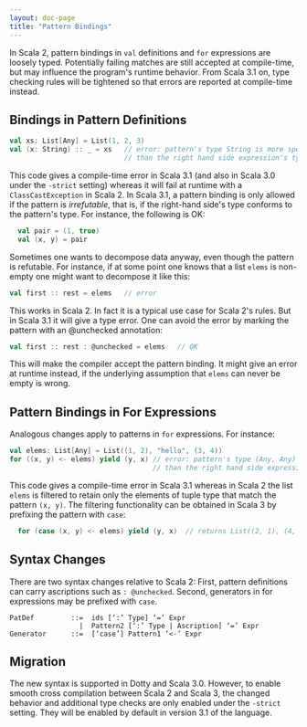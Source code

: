 ```yaml
---
layout: doc-page
title: "Pattern Bindings"
---
```


In Scala 2, pattern bindings in `val` definitions and `for` expressions are
loosely typed. Potentially failing matches are still accepted at compile-time,
but may influence the program's runtime behavior.
From Scala 3.1 on, type checking rules will be tightened so that errors are reported at compile-time instead.

## Bindings in Pattern Definitions

```scala
val xs: List[Any] = List(1, 2, 3)
val (x: String) :: _ = xs   // error: pattern's type String is more specialized
                            // than the right hand side expression's type Any
```
This code gives a compile-time error in Scala 3.1 (and also in Scala 3.0 under the `-strict` setting) whereas it will fail at runtime with a `ClassCastException` in Scala 2. In Scala 3.1, a pattern binding is only allowed if the pattern is _irrefutable_, that is, if the right-hand side's type conforms to the pattern's type. For instance, the following is OK:
```scala
  val pair = (1, true)
  val (x, y) = pair
```
Sometimes one wants to decompose data anyway, even though the pattern is refutable. For instance, if at some point one knows that a list `elems` is non-empty one might
want to decompose it like this:
```scala
val first :: rest = elems   // error
```
This works in Scala 2. In fact it is a typical use case for Scala 2's rules. But in Scala 3.1 it will give a type error. One can avoid the error by marking the pattern with an @unchecked annotation:
```scala
val first :: rest : @unchecked = elems   // OK
```
This will make the compiler accept the pattern binding. It might give an error at runtime instead, if the underlying assumption that `elems` can never be empty is wrong.

## Pattern Bindings in For Expressions

Analogous changes apply to patterns in `for` expressions. For instance:

```scala
val elems: List[Any] = List((1, 2), "hello", (3, 4))
for ((x, y) <- elems) yield (y, x) // error: pattern's type (Any, Any) is more specialized
                                   // than the right hand side expression's type Any
```
This code gives a compile-time error in Scala 3.1 whereas in Scala 2 the list `elems`
is filtered to retain only the elements of tuple type that match the pattern `(x, y)`.
The filtering functionality can be obtained in Scala 3 by prefixing the pattern with `case`:
```scala
  for (case (x, y) <- elems) yield (y, x)  // returns List((2, 1), (4, 3))
```

## Syntax Changes

There are two syntax changes relative to Scala 2: First, pattern definitions can carry ascriptions such as `: @unchecked`. Second, generators in for expressions may be prefixed with `case`.
```
PatDef         ::=  ids [‘:’ Type] ‘=’ Expr
                 |  Pattern2 [‘:’ Type | Ascription] ‘=’ Expr
Generator      ::=  [‘case’] Pattern1 ‘<-’ Expr
```

## Migration

The new syntax is supported in Dotty and Scala 3.0. However, to enable smooth cross compilation between Scala 2 and Scala 3, the changed behavior and additional type checks are only enabled under the `-strict` setting. They will be enabled by default in version 3.1 of the language.

